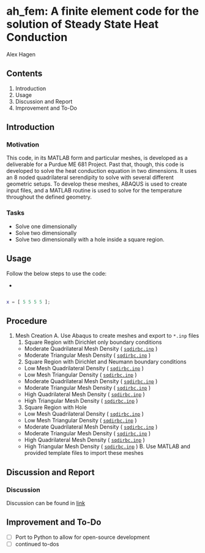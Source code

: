 # ah_fem: A finite element code for the solution of Steady State Heat Conduction
Alex Hagen

## Contents

1.  Introduction
2.  Usage
3.  Discussion and Report
4.  Improvement and To-Do

## Introduction

### Motivation

This code, in its MATLAB form and particular meshes, is developed as a deliverable for a Purdue ME 681 Project.  Past that, though, this code is developed to solve the heat conduction equation in two dimensions.  It uses an 8 noded quadrilateral serendipity to solve with several different geometric setups.  To develop these meshes, ABAQUS is used to create input files, and a MATLAB routine is used to solve for the temperature throughout the defined geometry.

### Tasks

- Solve one dimensionally
- Solve two dimensionally
- Solve two dimensionally with a hole inside a square region.

## Usage

Follow the below steps to use the code:

-

```matlab

x = [ 5 5 5 5 ];

```

## Procedure

1. Mesh Creation
  A.  Use Abaqus to create meshes and export to `*.inp` files
    1. Square Region with Dirichlet only boundary conditions
      * Moderate Quadrilateral Mesh Density ( [`sqdirbc.inp`](link) )
      * Moderate Triangular Mesh Density ( [`sqdirbc.inp`](link) )
    2. Square Region with Dirichlet and Neumann boundary conditions
      * Low Mesh Quadrilateral Density ( [`sqdirbc.inp`](link) )
      * Low Mesh Triangular Density ( [`sqdirbc.inp`](link) )
      * Moderate Quadrilateral Mesh Density ( [`sqdirbc.inp`](link) )
      * Moderate Triangular Mesh Density ( [`sqdirbc.inp`](link) )
      * High Quadrilateral Mesh Density ( [`sqdirbc.inp`](link) )
      * High Triangular Mesh Density ( [`sqdirbc.inp`](link) )
    3. Square Region with Hole
      * Low Mesh Quadrilateral Density ( [`sqdirbc.inp`](link) )
      * Low Mesh Triangular Density ( [`sqdirbc.inp`](link) )
      * Moderate Quadrilateral Mesh Density ( [`sqdirbc.inp`](link) )
      * Moderate Triangular Mesh Density ( [`sqdirbc.inp`](link) )
      * High Quadrilateral Mesh Density ( [`sqdirbc.inp`](link) )
      * High Triangular Mesh Density ( [`sqdirbc.inp`](link) )
  B.  Use MATLAB and provided template files to import these meshes


## Discussion and Report

### Discussion

Discussion can be found in [link](something)

## Improvement and To-Do

- [ ] Port to Python to allow for open-source development
- [ ] continued to-dos